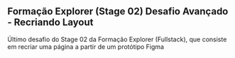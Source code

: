 ## Formação Explorer (Stage 02) Desafio Avançado - Recriando Layout

Último desafio do Stage 02 da Formação Explorer (Fullstack), que consiste em recriar uma página a partir de um protótipo Figma
